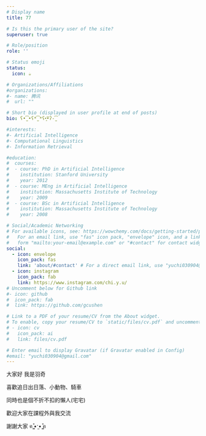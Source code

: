 ```yaml
---
# Display name
title: 77

# Is this the primary user of the site?
superuser: true

# Role/position
role: ''

# Status emoji
status:
  icon: ☕️

# Organizations/Affiliations
#organizations:
#- name: 腾讯
#  url: ""

# Short bio (displayed in user profile at end of posts)
bio: ʕ•̫͡•ʕ*̫͡*ʕ•͓͡•ʔ-̫͡

#interests:
#- Artificial Intelligence
#- Computational Linguistics
#- Information Retrieval

#education:
#  courses:
#  - course: PhD in Artificial Intelligence
#    institution: Stanford University
#    year: 2012
#  - course: MEng in Artificial Intelligence
#    institution: Massachusetts Institute of Technology
#    year: 2009
#  - course: BSc in Artificial Intelligence
#    institution: Massachusetts Institute of Technology
#    year: 2008

# Social/Academic Networking
# For available icons, see: https://wowchemy.com/docs/getting-started/page-builder/#icons
#   For an email link, use "fas" icon pack, "envelope" icon, and a link in the
#   form "mailto:your-email@example.com" or "#contact" for contact widget.
social:
  - icon: envelope
    icon_pack: fas
    link: 'about/#contact' # For a direct email link, use "yuchi030904@gmail.com".
  - icon: instagram
    icon_pack: fab
    link: https://www.instagram.com/chi.y.u/
# Uncomment below for Github link
#- icon: github
#  icon_pack: fab
#  link: https://github.com/gcushen

# Link to a PDF of your resume/CV from the About widget.
# To enable, copy your resume/CV to `static/files/cv.pdf` and uncomment the lines below.
# - icon: cv
#   icon_pack: ai
#   link: files/cv.pdf

# Enter email to display Gravatar (if Gravatar enabled in Config)
#email: "yuchi030904@gmail.com"
---
```


 大家好 我是羽奇
 
 喜歡追日出日落、小動物、騎車 

 同時也是個不折不扣的懶人(宅宅)

 歡迎大家在課程外與我交流

 謝謝大家 ฅ ̳͒•ˑ̫• ̳͒ฅ



